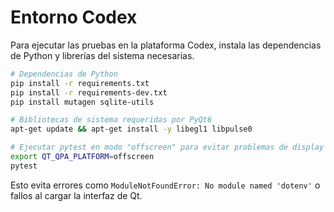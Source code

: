 # Entorno Codex

Para ejecutar las pruebas en la plataforma Codex, instala las dependencias de Python y librerías del sistema necesarias.

```bash
# Dependencias de Python
pip install -r requirements.txt
pip install -r requirements-dev.txt
pip install mutagen sqlite-utils

# Bibliotecas de sistema requeridas por PyQt6
apt-get update && apt-get install -y libegl1 libpulse0

# Ejecutar pytest en modo "offscreen" para evitar problemas de display
export QT_QPA_PLATFORM=offscreen
pytest
```

Esto evita errores como `ModuleNotFoundError: No module named 'dotenv'` o fallos al cargar la interfaz de Qt.
